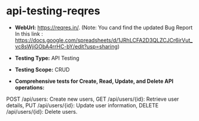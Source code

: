 # api-testing-reqres

- **WebUrl:** https://reqres.in/. (Note: You cand find the updated Bug Report In this link : https://docs.google.com/spreadsheets/d/1JRhLCFA2D3QLZCJCr6irVut_vc8sWjiGObA4rrHC-bY/edit?usp=sharing)

- **Testing Type:** API Testing
- **Testing Scope:** CRUD
- **Comprehensive tests for Create, Read, Update, and Delete API operations:**

POST /api/users: Create new users,
GET /api/users/{id}: Retrieve user details,
PUT /api/users/{id}: Update user information,
DELETE /api/users/{id}: Delete users.
